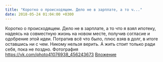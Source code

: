 ```yaml
---
title: "Коротко о происходящем. Дело не в зарплате, а то ч..."
date: 2018-05-24 01:04:00 +0300
---
```


Коротко о происходящем. Дело не в зарплате, а то что я взял ипотеку, надеясь на совместную жизнь на новом месте, получив согласие и одобрение этой идеи. Потратив всё что было, плюс взяв в долг, в итоге оставшись ни с чем. Никому нельзя верить. А жить стоит только ради себя, пока не поздно.
Фотография
<a class="vk-attach" href="https://vk.com/photo41076938_456243673">https://vk.com/photo41076938_456243673</a>
<a class="vk-attach" href="https://vk.com/photo41076938_456243673">Вложение</a>
